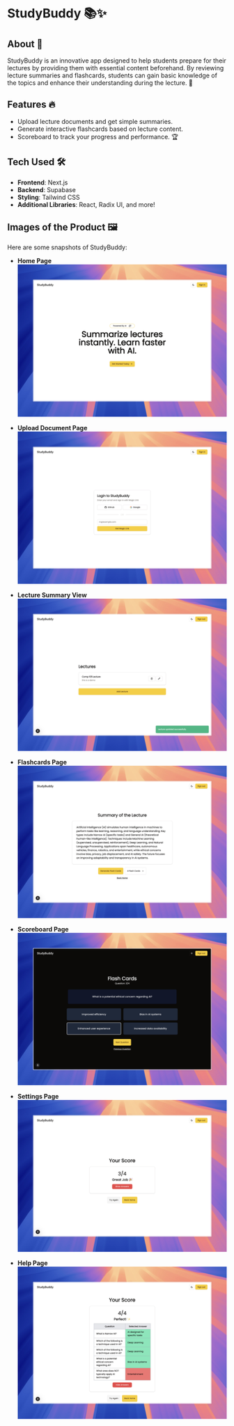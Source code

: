 # StudyBuddy 📚✨

## About 🧐

StudyBuddy is an innovative app designed to help students prepare for their lectures by providing them with essential content beforehand. By reviewing lecture summaries and flashcards, students can gain basic knowledge of the topics and enhance their understanding during the lecture. 🚀

## Features 🔥

- Upload lecture documents and get simple summaries.
- Generate interactive flashcards based on lecture content.
- Scoreboard to track your progress and performance. 🏆

## Tech Used 🛠️

- **Frontend**: Next.js
- **Backend**: Supabase
- **Styling**: Tailwind CSS
- **Additional Libraries**: React, Radix UI, and more!

## Images of the Product 🖼️

Here are some snapshots of StudyBuddy:

- **Home Page**  
  ![StudyBuddy Home](./public/studybuddy-1.jpeg)

- **Upload Document Page**  
  ![Upload Document](./public/studybuddy-2.jpeg)

- **Lecture Summary View**  
  ![Lecture Summary](./public/studybuddy-3.jpeg)

- **Flashcards Page**  
  ![Flashcards](./public/studybuddy-4.jpeg)

- **Scoreboard Page**  
  ![Scoreboard](./public/studybuddy-5.jpeg)

- **Settings Page**  
  ![Settings](./public/studybuddy-6.jpeg)

- **Help Page**  
  ![Help](./public/studybuddy-7.jpeg)
